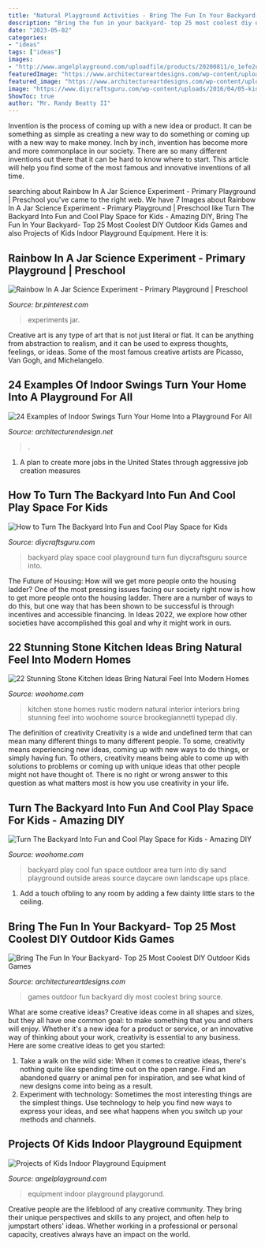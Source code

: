 ```yaml
---
title: "Natural Playground Activities - Bring The Fun In Your Backyard- Top 25 Most Coolest Diy Outdoor Kids Games"
description: "Bring the fun in your backyard- top 25 most coolest diy outdoor kids games"
date: "2023-05-02"
categories:
- "ideas"
tags: ["ideas"]
images:
- "http://www.angelplayground.com/uploadfile/products/20200811/o_1efe2ugrb1dsbv291fgl1b8v1l94f.jpg"
featuredImage: "https://www.architectureartdesigns.com/wp-content/uploads/2015/04/241.jpg"
featured_image: "https://www.architectureartdesigns.com/wp-content/uploads/2015/04/241.jpg"
image: "https://www.diycraftsguru.com/wp-content/uploads/2016/04/05-kids-backyard-playground.jpg"
ShowToc: true
author: "Mr. Randy Beatty II"
---
```



Invention is the process of coming up with a new idea or product. It can be something as simple as creating a new way to do something or coming up with a new way to make money. Inch by inch, invention has become more and more commonplace in our society. There are so many different inventions out there that it can be hard to know where to start. This article will help you find some of the most famous and innovative inventions of all time.

	

		
searching about Rainbow In A Jar Science Experiment - Primary Playground | Preschool you've came to the right web. We have 7 Images about Rainbow In A Jar Science Experiment - Primary Playground | Preschool like Turn The Backyard Into Fun and Cool Play Space for Kids - Amazing DIY, Bring The Fun In Your Backyard- Top 25 Most Coolest DIY Outdoor Kids Games and also Projects of Kids Indoor Playground Equipment. Here it is:
		
    
## Rainbow In A Jar Science Experiment - Primary Playground | Preschool

<img loading=lazy src="https://i.pinimg.com/736x/69/08/a2/6908a29a1d4a1b0e76282ac31c6a3ff7.jpg" onerror="this.onerror=null;this.src='https://tse3.mm.bing.net/th?id=OIP.t0igCA6XoHPDFeLxdz4jawHaO0&amp;pid=15.1';" alt="Rainbow In A Jar Science Experiment - Primary Playground | Preschool">

_Source: br.pinterest.com_

>experiments jar. 

	

Creative art is any type of art that is not just literal or flat. It can be anything from abstraction to realism, and it can be used to express thoughts, feelings, or ideas. Some of the most famous creative artists are Picasso, Van Gogh, and Michelangelo.

    
## 24 Examples Of Indoor Swings Turn Your Home Into A Playground For All

<img loading=lazy src="https://cdn.architecturendesign.net/wp-content/uploads/2014/08/Examples-of-Indoor-Swings-25.jpg" onerror="this.onerror=null;this.src='https://tse1.mm.bing.net/th?id=OIP.DvR5MK4gnsB1lD0X2ze_XwHaJ4&amp;pid=15.1';" alt="24 Examples of Indoor Swings Turn Your Home Into a Playground For All">

_Source: architecturendesign.net_

>. 

	

1. A plan to create more jobs in the United States through aggressive job creation measures 

    
## How To Turn The Backyard Into Fun And Cool Play Space For Kids

<img loading=lazy src="https://www.diycraftsguru.com/wp-content/uploads/2016/04/05-kids-backyard-playground.jpg" onerror="this.onerror=null;this.src='https://tse3.mm.bing.net/th?id=OIP.4mVrmaXq3uZSdz-94DEJ5QHaJ4&amp;pid=15.1';" alt="How to Turn The Backyard Into Fun and Cool Play Space for Kids">

_Source: diycraftsguru.com_

>backyard play space cool playground turn fun diycraftsguru source into. 

	

The Future of Housing: How will we get more people onto the housing ladder?
One of the most pressing issues facing our society right now is how to get more people onto the housing ladder. There are a number of ways to do this, but one way that has been shown to be successful is through incentives and accessible financing. In Ideas 2022, we explore how other societies have accomplished this goal and why it might work in ours.

    
## 22 Stunning Stone Kitchen Ideas Bring Natural Feel Into Modern Homes

<img loading=lazy src="https://www.woohome.com/wp-content/uploads/2015/05/rustic-stone-kitchen-woohome-17.jpg" onerror="this.onerror=null;this.src='https://tse4.mm.bing.net/th?id=OIP.tZOHD4mq4XUCBv3_RYjfQAHaJ4&amp;pid=15.1';" alt="22 Stunning Stone Kitchen Ideas Bring Natural Feel Into Modern Homes">

_Source: woohome.com_

>kitchen stone homes rustic modern natural interior interiors bring stunning feel into woohome source brookegiannetti typepad diy. 

	

The definition of creativity
Creativity is a wide and undefined term that can mean many different things to many different people. To some, creativity means experiencing new ideas, coming up with new ways to do things, or simply having fun. To others, creativity means being able to come up with solutions to problems or coming up with unique ideas that other people might not have thought of. There is no right or wrong answer to this question as what matters most is how you use creativity in your life.

    
## Turn The Backyard Into Fun And Cool Play Space For Kids - Amazing DIY

<img loading=lazy src="http://www.woohome.com/wp-content/uploads/2016/04/kids-backyard-playground-3_2.jpg" onerror="this.onerror=null;this.src='https://tse4.mm.bing.net/th?id=OIP.3c7NNzclxGJIe4HnsDbfFAHaJ4&amp;pid=15.1';" alt="Turn The Backyard Into Fun and Cool Play Space for Kids - Amazing DIY">

_Source: woohome.com_

>backyard play cool fun space outdoor area turn into diy sand playground outside areas source daycare own landscape ups place. 

	

1. Add a touch ofbling to any room by adding a few dainty little stars to the ceiling.

    
## Bring The Fun In Your Backyard- Top 25 Most Coolest DIY Outdoor Kids Games

<img loading=lazy src="https://www.architectureartdesigns.com/wp-content/uploads/2015/04/241.jpg" onerror="this.onerror=null;this.src='https://tse1.mm.bing.net/th?id=OIP.GShxfAElGLcXOPjI9GbUOgAAAA&amp;pid=15.1';" alt="Bring The Fun In Your Backyard- Top 25 Most Coolest DIY Outdoor Kids Games">

_Source: architectureartdesigns.com_

>games outdoor fun backyard diy most coolest bring source. 

	

What are some creative ideas?
Creative ideas come in all shapes and sizes, but they all have one common goal: to make something that you and others will enjoy. Whether it's a new idea for a product or service, or an innovative way of thinking about your work, creativity is essential to any business. Here are some creative ideas to get you started: 
1. Take a walk on the wild side: When it comes to creative ideas, there's nothing quite like spending time out on the open range. Find an abandoned quarry or animal pen for inspiration, and see what kind of new designs come into being as a result. 
2. Experiment with technology: Sometimes the most interesting things are the simplest things. Use technology to help you find new ways to express your ideas, and see what happens when you switch up your methods and channels. 

    
## Projects Of Kids Indoor Playground Equipment

<img loading=lazy src="http://www.angelplayground.com/uploadfile/products/20200811/o_1efe2ugrb1dsbv291fgl1b8v1l94f.jpg" onerror="this.onerror=null;this.src='https://tse4.mm.bing.net/th?id=OIP.LYXX9VcZhDMKK30x3qvzWAHaFj&amp;pid=15.1';" alt="Projects of Kids Indoor Playground Equipment">

_Source: angelplayground.com_

>equipment indoor playground playgorund. 

	

Creative people are the lifeblood of any creative community. They bring their unique perspectives and skills to any project, and often help to jumpstart others' ideas. Whether working in a professional or personal capacity, creatives always have an impact on the world.

